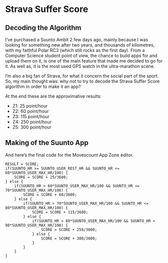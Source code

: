 # Strava Suffer Score
## Decoding the Algorithm
I’ve purchased a Suunto Ambit 2 few days ago, mainly because I was looking for something new after two years, and thousands of kilometres, with my faithful Polar RC3 (which still rocks as the first day).
From a Computer Science student point of view, the chance to build apps for and upload them on it, is one of the main feature that made me decided to go for it. As well as, it is the most used GPS watch in the ultra-marathon scene.

I’m also a big fan of Strava, for what it concern the social part of the sport. So, my main thought was: why not to try to decode the Strava Suffer Score algorithm in order to make it an app?

At the end these are the approximative results:

- Z1: 25 point/hour
- Z2: 60 point/hour
- Z3: 115 point/hour
- Z4: 250 point/hour
- Z5: 300 point/hour

## Making of the Suunto App
And here’s the final code for the Movescount App Zone editor.

```
RESULT = SCORE;
if(SUUNTO_HR >= SUUNTO_USER_REST_HR && SUUNTO_HR <= 60*SUUNTO_USER_MAX_HR/100) {
	SCORE = SCORE + 25/3600;
} else {
	if(SUUNTO_HR > 60*SUUNTO_USER_MAX_HR/100 && SUUNTO_HR <= 70*SUUNTO_USER_MAX_HR/100) {
		SCORE = SCORE + 60/3600;
	} else {
		if(SUUNTO_HR > 70*SUUNTO_USER_MAX_HR/100 && SUUNTO_HR <= 80*SUUNTO_USER_MAX_HR/100) {
			SCORE = SCORE + 115/3600;
		} else {
			if(SUUNTO_HR > 80*SUUNTO_USER_MAX_HR/100 && SUUNTO_HR < 90*SUUNTO_USER_MAX_HR/100) {
				SCORE = SCORE + 250/3600;
			} else {
				SCORE = SCORE + 300/3600;
			}
		}
	}
}
```